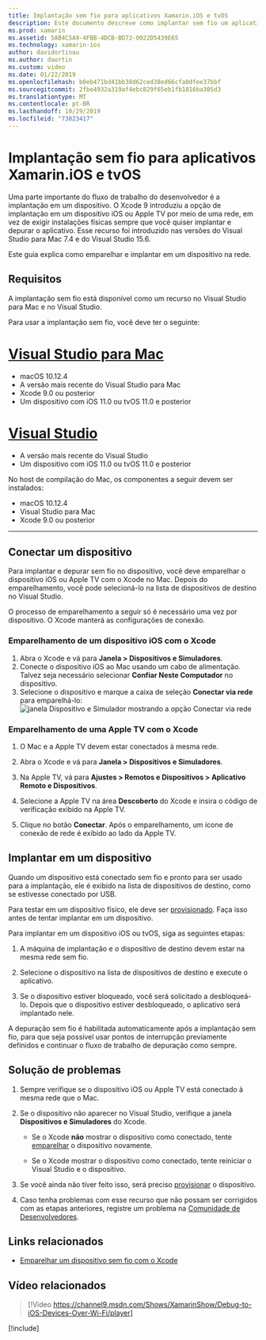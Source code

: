 ```yaml
---
title: Implantação sem fio para aplicativos Xamarin.iOS e tvOS
description: Este documento descreve como implantar sem fio um aplicativo Xamarin.iOS em um dispositivo iOS por meio do Visual Studio para Mac ou do Visual Studio 2019.
ms.prod: xamarin
ms.assetid: 5AB4C5A9-4FBB-4DCB-BD72-0022D5439E65
ms.technology: xamarin-ios
author: davidortinau
ms.author: daortin
ms.custom: video
ms.date: 01/22/2019
ms.openlocfilehash: b0eb471bd41bb38d62ced38ed66cfa0dfee37bbf
ms.sourcegitcommit: 2fbe4932a319af4ebc829f65eb1fb1816ba305d3
ms.translationtype: MT
ms.contentlocale: pt-BR
ms.lasthandoff: 10/29/2019
ms.locfileid: "73023417"
---
```

# <a name="wireless-deployment-for-xamarinios-and-tvos-apps"></a>Implantação sem fio para aplicativos Xamarin.iOS e tvOS

Uma parte importante do fluxo de trabalho do desenvolvedor é a implantação em um dispositivo. O Xcode 9 introduziu a opção de implantação em um dispositivo iOS ou Apple TV por meio de uma rede, em vez de exigir instalações físicas sempre que você quiser implantar e depurar o aplicativo. Esse recurso foi introduzido nas versões do Visual Studio para Mac 7.4 e do Visual Studio 15.6.

Este guia explica como emparelhar e implantar em um dispositivo na rede.

## <a name="requirements"></a>Requisitos

A implantação sem fio está disponível como um recurso no Visual Studio para Mac e no Visual Studio.

Para usar a implantação sem fio, você deve ter o seguinte:

# <a name="visual-studio-for-mactabmacos"></a>[Visual Studio para Mac](#tab/macos)

- macOS 10.12.4
- A versão mais recente do Visual Studio para Mac
- Xcode 9.0 ou posterior
- Um dispositivo com iOS 11.0 ou tvOS 11.0 e posterior

# <a name="visual-studiotabwindows"></a>[Visual Studio](#tab/windows)

- A versão mais recente do Visual Studio
- Um dispositivo com iOS 11.0 ou tvOS 11.0 e posterior

No host de compilação do Mac, os componentes a seguir devem ser instalados:

- macOS 10.12.4
- Visual Studio para Mac
- Xcode 9.0 ou posterior

-----

## <a name="connecting-a-device"></a>Conectar um dispositivo

Para implantar e depurar sem fio no dispositivo, você deve emparelhar o dispositivo iOS ou Apple TV com o Xcode no Mac. Depois do emparelhamento, você pode selecioná-lo na lista de dispositivos de destino no Visual Studio. 

O processo de emparelhamento a seguir só é necessário uma vez por dispositivo. O Xcode manterá as configurações de conexão.

<a name="pair" />

### <a name="pairing-an-ios-device-with-xcode"></a>Emparelhamento de um dispositivo iOS com o Xcode

1. Abra o Xcode e vá para **Janela > Dispositivos e Simuladores**.
2. Conecte o dispositivo iOS ao Mac usando um cabo de alimentação. Talvez seja necessário selecionar **Confiar Neste Computador** no dispositivo.
3. Selecione o dispositivo e marque a caixa de seleção **Conectar via rede** para emparelhá-lo: ![janela Dispositivo e Simulador mostrando a opção Conectar via rede](wireless-deployment-images/image2.png)

### <a name="pairing-an-apple-tv-with-xcode"></a>Emparelhamento de uma Apple TV com o Xcode

1. O Mac e a Apple TV devem estar conectados à mesma rede.

2. Abra o Xcode e vá para **Janela > Dispositivos e Simuladores**.

3. Na Apple TV, vá para **Ajustes > Remotos e Dispositivos > Aplicativo Remoto e Dispositivos**.

4. Selecione a Apple TV na área **Descoberto** do Xcode e insira o código de verificação exibido na Apple TV.

5. Clique no botão **Conectar**. Após o emparelhamento, um ícone de conexão de rede é exibido ao lado da Apple TV.

## <a name="deploy-to-a-device"></a>Implantar em um dispositivo

Quando um dispositivo está conectado sem fio e pronto para ser usado para a implantação, ele é exibido na lista de dispositivos de destino, como se estivesse conectado por USB.

Para testar em um dispositivo físico, ele deve ser [provisionado](~/ios/get-started/installation/device-provisioning/index.md). Faça isso antes de tentar implantar em um dispositivo. 

Para implantar em um dispositivo iOS ou tvOS, siga as seguintes etapas:

1. A máquina de implantação e o dispositivo de destino devem estar na mesma rede sem fio. 

2. Selecione o dispositivo na lista de dispositivos de destino e execute o aplicativo.

3. Se o dispositivo estiver bloqueado, você será solicitado a desbloqueá-lo. Depois que o dispositivo estiver desbloqueado, o aplicativo será implantado nele.

A depuração sem fio é habilitada automaticamente após a implantação sem fio, para que seja possível usar pontos de interrupção previamente definidos e continuar o fluxo de trabalho de depuração como sempre.

## <a name="troubleshooting"></a>Solução de problemas

1. Sempre verifique se o dispositivo iOS ou Apple TV está conectado à mesma rede que o Mac.

2. Se o dispositivo não aparecer no Visual Studio, verifique a janela **Dispositivos e Simuladores** do Xcode. 

    - Se o Xcode **não** mostrar o dispositivo como conectado, tente [emparelhar](#pair) o dispositivo novamente.

    - Se o Xcode mostrar o dispositivo como conectado, tente reiniciar o Visual Studio e o dispositivo.

3. Se você ainda não tiver feito isso, será preciso [provisionar](~/ios/get-started/installation/device-provisioning/index.md) o dispositivo.

4. Caso tenha problemas com esse recurso que não possam ser corrigidos com as etapas anteriores, registre um problema na [Comunidade de Desenvolvedores](https://developercommunity.visualstudio.com/spaces/41/index.html).

## <a name="related-links"></a>Links relacionados

- [Emparelhar um dispositivo sem fio com o Xcode](https://help.apple.com/xcode/mac/9.0/index.html?localePath=en.lproj#/devbc48d1bad)

## <a name="related-video"></a>Vídeo relacionados

> [!Video https://channel9.msdn.com/Shows/XamarinShow/Debug-to-iOS-Devices-Over-Wi-Fi/player]

[!include[](~/essentials/includes/xamarin-show-essentials.md)]
